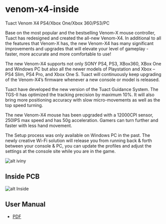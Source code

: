 # venom-x4-inside
Tuact Venom X4 PS4/Xbox One/Xbox 360/PS3/PC

Base on the most popular and the bestselling Venom-X mouse controller, Tuact has redesigned and created the all-new Venom-X4. In additional to all the features that Venom-X has, the new Venom-X4 has many significant improvements and upgrades that will elevate your level of gameplay - faster, more accurate and more comfortable to use!

The new Venom-X4 supports not only SONY PS4, PS3, XBox360, XBox One and Windows PC but also all the newer models of Playstation and Xbox – PS4 Slim, PS4 Pro, and Xbox One S. Tuact will continuously keep upgrading of the Venom-X4’s firmware whenever a new console or model is released.

Tuact have developed the new version of the Tuact Guidance System. The TGS-II has optimized the tracking precision by maximum 10%. It will also bring more positioning accuracy with slow micro-movements as well as the top speed turning.   

The new Venom-X4 mouse has been upgraded with a 12000CPI sensor, 250IPS max speed and has 50g acceleration. Gamers can turn further and faster with less hand  movement.

The Setup process was only available on Windows PC in the past. The newly creative Wi-Fi solution will release you from running back & forth between your console & PC, you can update the profiles and adjust the settings at the console site while you are in the game.

![alt iviny](https://github.com/MortadhaDAHMANI/venom-x4-inside/blob/main/venom.jpg)

## Inside PCB 

![alt Inside](https://github.com/MortadhaDAHMANI/venom-x4-inside/blob/main/VPCB.jpg)


## User Manual
* [PDF](https://github.com/MortadhaDAHMANI/venom-x4-inside/blob/main/venomX4-usersManual.pdf "Manual")
